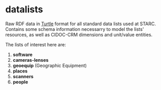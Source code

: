 datalists
=========

Raw RDF data in [Turtle](http://www.w3.org/TeamSubmission/turtle/) format for all standard data lists used at STARC. Contains some schema information necessarry to model the lists' resources, as well as CIDOC-CRM dimensions and unit/value entities.

The lists of interest here are:

1. **software** 
2. **cameras-lenses**
3. **geoequip** (Geographic Equipment)
4. **places**
5. **scanners**
6. **people**
